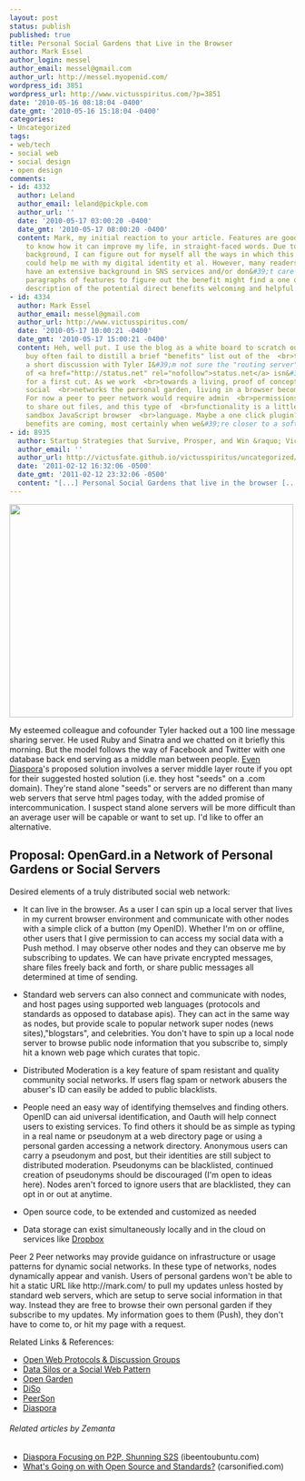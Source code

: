 ```yaml
---
layout: post
status: publish
published: true
title: Personal Social Gardens that Live in the Browser
author: Mark Essel
author_login: messel
author_email: messel@gmail.com
author_url: http://messel.myopenid.com/
wordpress_id: 3851
wordpress_url: http://www.victusspiritus.com/?p=3851
date: '2010-05-16 08:18:04 -0400'
date_gmt: '2010-05-16 15:18:04 -0400'
categories:
- Uncategorized
tags:
- web/tech
- social web
- social design
- open design
comments:
- id: 4332
  author: Leland
  author_email: leland@pickple.com
  author_url: ''
  date: '2010-05-17 03:00:20 -0400'
  date_gmt: '2010-05-17 08:00:20 -0400'
  content: Mark, my initial reaction to your article. Features are good, but I want
    to know how it can improve my life, in straight-faced words. Due to my technical
    background, I can figure out for myself all the ways in which this technology
    could help me with my digital identity et al. However, many readers who don&#39;t
    have an extensive background in SNS services and/or don&#39;t care to read through
    paragraphs of features to figure out the benefit might find a one or two sentence
    description of the potential direct benefits welcoming and helpful.<br><br>:)
- id: 4334
  author: Mark Essel
  author_email: messel@gmail.com
  author_url: http://www.victusspiritus.com/
  date: '2010-05-17 10:00:21 -0400'
  date_gmt: '2010-05-17 15:00:21 -0400'
  content: Heh, well put. I use the blog as a white board to scratch out ideas  <br>rapidly,
    buy often fail to distill a brief "benefits" list out of the  <br>thought riff.<br><br>After
    a short discussion with Tyler I&#39;m not sure the "routing server"  <br>idea
    of <a href="http://status.net" rel="nofollow">status.net</a> isn&#39;t good enough
    for a first cut. As we work  <br>towards a living, proof of concept for less centralized
    social  <br>networks the personal garden, living in a browser becomes more  <br>feasible.
    For now a peer to peer network would require admin  <br>permissions on the host
    to share out files, and this type of  <br>functionality is a little beyond the
    sandbox JavaScript browser  <br>language. Maybe a one click plugin?<br><br>The
    benefits are coming, most certainly when we&#39;re closer to a soft  <br>launch.
- id: 8935
  author: Startup Strategies that Survive, Prosper, and Win &raquo; Victus Spiritus
  author_email: ''
  author_url: http://victusfate.github.io/victusspiritus/uncategorized/2011/02/12/startup-strategies-that-survive-prosper-and-win/
  date: '2011-02-12 16:32:06 -0500'
  date_gmt: '2011-02-12 23:32:06 -0500'
  content: "[...] Personal Social Gardens that live in the browser [...]"
---
```

<p><a href="{{ site.url }}/assets/2010/05/NorthernCentralParkPond1.jpg"><img class="aligncenter size-full wp-image-3867" title="NorthernCentralParkPond" src="{{ site.url }}/assets/2010/05/NorthernCentralParkPond1.jpg" alt="" width="500" height="375" /></a></p>
<p>My esteemed colleague and cofounder Tyler hacked out a 100 line message sharing server. He used Ruby and Sinatra and we chatted on it briefly this morning. But the model follows the way of Facebook and Twitter with one database back end serving as a middle man between people. <a href="http://joindiaspora.com/2010/04/30/a-response-to-mr-villa.html">Even Diaspora</a>'s proposed solution involves a server middle layer route if you opt for their suggested hosted solution (i.e. they host "seeds" on a .com domain). They're stand alone "seeds" or servers are no different than many web servers that serve html pages today, with the added promise of intercommunication. I suspect stand alone servers will be more difficult than an average user will be capable or want to set up. I'd like to offer an alternative.</p>
<h2>Proposal: OpenGard.in a Network of Personal Gardens or Social Servers</h2>
<p>Desired elements of a truly distributed social web network:</p>
<ul>
<li>It can live in the browser. As a user I can spin up a local server that lives in my current browser environment and communicate with other nodes with a simple click of a button (my OpenID). Whether I'm on or offline, other users that I give permission to can access my social data with a Push method. I may observe other nodes and they can observe me by subscribing to updates. We can have private encrypted messages, share files freely back and forth, or share public messages all determined at time of sending.</li>
</ul>
<ul>
<li>Standard web servers can also connect and communicate with nodes, and host pages using supported web languages (protocols and standards as opposed to database apis). They can act in the same way as nodes, but provide scale to popular network super nodes (news sites),"blogstars", and celebrities. You don't have to spin up a local node server to browse public node information that you subscribe to, simply hit a known web page which curates that topic.</li>
</ul>
<ul>
<li>Distributed Moderation is a key feature of spam resistant and quality community social networks. If users flag spam or network abusers the abuser's ID can easily be added to public blacklists.</li>
</ul>
<ul>
<li>People need an easy way of identifying themselves and finding others. OpenID can aid universal identification, and Oauth will help connect users to existing services. To find others it should be as simple as typing in a real name or pseudonym at a web directory page or using a personal garden accessing a network directory. Anonymous users can carry a pseudonym and post, but their identities are still subject to distributed moderation. Pseudonyms can be blacklisted, continued creation of pseudonyms should be discouraged (I'm open to ideas here). Nodes aren't forced to ignore users that are blacklisted, they can opt in or out at anytime.</li>
</ul>
<ul>
<li>Open source code, to be extended and customized as needed</li>
</ul>
<ul>
<li>Data storage can exist simultaneously locally and in the cloud on services like <a href="http://dropbox.com">Dropbox</a></li>
</ul>
<p>Peer 2 Peer networks may provide guidance on infrastructure or usage patterns for dynamic social networks. In these type of networks, nodes dynamically appear and vanish. Users of personal gardens won't be able to hit a static URL like http://mark.com/ to pull my updates unless hosted by standard web servers, which are setup to serve social information in that way. Instead they are free to browse their own personal garden if they subscribe to my updates. My information goes to them (Push), they don't have to come to, or hit my page with a request.</p>
<p>Related Links &amp; References:</p>
<ul>
<li><a href="http://victusfate.github.io/victusspiritus/uncategorized/2010/03/08/open-web-protocols-and-discussion-groups/">Open Web Protocols &amp; Discussion Groups</a></li>
<li><a href="http://victusfate.github.io/victusspiritus/uncategorized/2010/03/13/data-silos-or-a-social-web-pattern/">Data Silos or a Social Web Pattern</a></li>
<li><a href="http://www.victusspiritus.com/?s=%22opengard.in%22">Open Garden</a></li>
<li><a href="http://diso-project.org/">DiSo</a></li>
<li><a href="http://www.peerson.net/">PeerSon</a></li>
<li><a href="http://www.joindiaspora.com/">Diaspora</a></li>
</ul>
<h6 class="zemanta-related-title" style="font-size: 1em;">Related articles by Zemanta</h6>
<ul class="zemanta-article-ul">
<li class="zemanta-article-ul-li"><a href="http://blog.ibeentoubuntu.com/2010/05/diaspora-focusing-on-p2p-shunning-s2s.html">Diaspora Focusing on P2P, Shunning S2S</a> (ibeentoubuntu.com)</li>
<li class="zemanta-article-ul-li"><a href="http://carsonified.com/blog/dev/whats-going-on-with-open-source-and-standards/">What's Going on with Open Source and Standards?</a> (carsonified.com)</li>
</ul>

